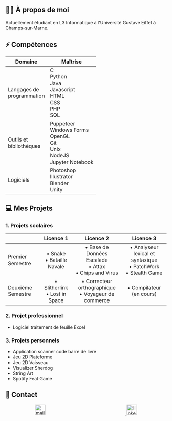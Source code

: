 ## 👨‍🦱 À propos de moi 

Actuellement étudiant en L3 Informatique à l'Université Gustave Eiffel à Champs-sur-Marne.
<br>

## ⚡ Compétences

<div align="center">

| Domaine | Maîtrise |
| ------------------------- | ------------------------- |
| Langages de <br> programmation | C <br> Python <br> Java <br> Javascript <br> HTML <br> CSS <br> PHP <br> SQL <br> |
| Outils et <br> bibliothèques   | Puppeteer <br> Windows Forms <br> OpenGL <br> Git <br> Unix <br> NodeJS <br> Jupyter Notebook |
| Logiciels   | Photoshop <br> Illustrator <br> Blender <br> Unity <br>  |

</div>


## 💻 Mes Projets
### 1. Projets scolaires

|                   | Licence 1                 | Licence 2                  | Licence 3                   |
| ----------------- | :------------------------:  | :------------------------:   | :------------------------:    |
| Premier Semestre  | • Snake <br> • Bataille Navale <br> | • Base de Données Escalade <br> • Attax <br> • Chips and Virus <br> | • Analyseur lexical et syntaxique <br> • PatchWork <br> • Stealth Game <br> |
| Deuxième Semestre | • Slitherlink <br> • Lost in Space <br> | • Correcteur orthographique <br> • Voyageur de commerce <br> | • Compilateur (en cours) <br> |

### 2. Projet professionnel
- Logiciel traitement de feuille Excel

### 3. Projets personnels
- Application scanner code barre de livre
- Jeu 2D Plateforme
- Jeu 2D Vaisseau
- Visualizer Sherdog
- String Art
- Spotify Feat Game


## 💼 Contact
<p align="center">
    <a href="mailto:hakim.aoudia@outlook.fr">
        <img style="margin-right: 250px;" alt="mail icon" height="32px" width="32px" src="https://user-images.githubusercontent.com/106891439/217385341-4a825d4d-497d-4046-8ed8-b55b8781f778.png" />
    </a>
    <a href="https://www.linkedin.com/in/hakimaoudia/">
        <img alt="linkedin icon" height="32px" width="32px" src="https://user-images.githubusercontent.com/106891439/217385349-5a1c95b9-02de-4e6b-b69a-29a704fd65a9.png">
    </a>
</p>
<br>
